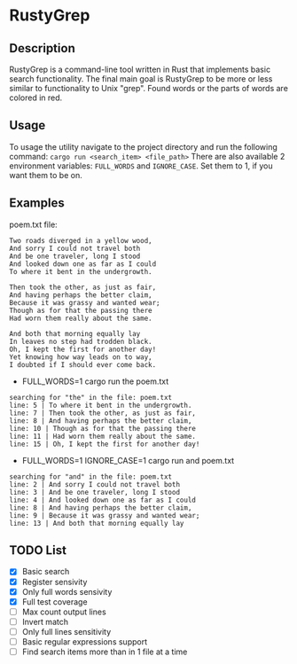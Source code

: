 # RustyGrep
## Description
RustyGrep is a command-line tool written in Rust that implements basic search functionality.
The final main goal is RustyGrep to be more or less similar to functionality to Unix "grep".
Found words or the parts of words are colored in red.
## Usage
To usage the utility navigate to the project directory and run the following command:
```cargo run <search_item> <file_path>```
There are also available 2 environment variables: ```FULL_WORDS``` and ```IGNORE_CASE```. Set them to 1, if you want them to be on.
## Examples
poem.txt file:
```
Two roads diverged in a yellow wood,
And sorry I could not travel both
And be one traveler, long I stood
And looked down one as far as I could
To where it bent in the undergrowth.

Then took the other, as just as fair,
And having perhaps the better claim,
Because it was grassy and wanted wear;
Though as for that the passing there
Had worn them really about the same.

And both that morning equally lay
In leaves no step had trodden black.
Oh, I kept the first for another day!
Yet knowing how way leads on to way,
I doubted if I should ever come back.
```
* FULL_WORDS=1 cargo run the poem.txt
```
searching for "the" in the file: poem.txt
line: 5 | To where it bent in the undergrowth.
line: 7 | Then took the other, as just as fair,
line: 8 | And having perhaps the better claim,
line: 10 | Though as for that the passing there
line: 11 | Had worn them really about the same.
line: 15 | Oh, I kept the first for another day!
```
* FULL_WORDS=1 IGNORE_CASE=1 cargo run and poem.txt
```
searching for "and" in the file: poem.txt
line: 2 | And sorry I could not travel both
line: 3 | And be one traveler, long I stood
line: 4 | And looked down one as far as I could
line: 8 | And having perhaps the better claim,
line: 9 | Because it was grassy and wanted wear;
line: 13 | And both that morning equally lay
```
## TODO List
- [X] Basic search
- [X] Register sensivity
- [X] Only full words sensivity
- [X] Full test coverage 
- [ ] Max count output lines
- [ ] Invert match
- [ ] Only full lines sensitivity
- [ ] Basic regular expressions support
- [ ] Find search items more than in 1 file at a time  

